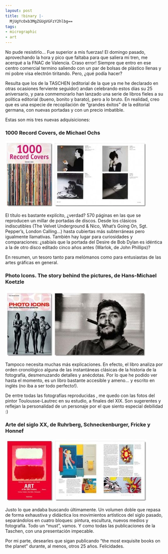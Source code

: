 ```yaml
---
layout: post
title: !binary |-
  MjUgYcOxb3MgZGUgVGFzY2hlbg==
tags:
- micrographic
- art
---
```

<p>No pude resistirlo… Fue superior a mis fuerzas! El domingo pasado, aprovechando la hora y pico que faltaba para que saliera mi tren, me acerqué a la <span class="caps">FNAC</span> de Valencia. Craso error! Siempre que entro en ese centro comercial termino saliendo con un par de bolsas de plástico llenas y mi pobre visa electrón tiritando. Pero, ¿qué podía hacer?</p>
<p>Resulta que los de la <span class="caps">TASCHEN</span> (editorial de la que ya me he declarado en otras ocasiones ferviente seguidor) andan celebrando estos días su 25 aniversario, y para conmemorarlo han lanzado una serie de libros fieles a su política editorial (bueno, bonito y barato), pero a lo bruto. En realidad, creo que es una especie de recopilación de “grandes éxitos” de la editorial germana, con nuevas portadas y con un precio imbatible.</p>
<p>Estas son mis tres nuevas adquisiciones:</p>
<h3>1000 Record Covers, de Michael Ochs</h3>
<p><img src="/images/162.jpg"></p>
<p>El título es bastante explícito, ¿verdad? 570 páginas en las que se reproducen un millar de portadas de discos. Desde los clásicos indiscutibles (The Velvet Underground &amp; Nico, What’s Going On, Sgt. Pepper’s, London Calling…) hasta cubiertas más subterráneas pero igualmente llamativas. También hay lugar para curiosidades y comparaciones: ¿sabíais que la portada del Desire de Bob Dylan es idéntica a la de otro disco editado cinco años antes (Warlok, de John Phillips)?</p>
<p>En resumen, un tesoro tanto para melómanos como para entusiastas de las artes gráficas en general.</p>
<h3>Photo Icons. The story behind the pictures, de Hans-Michael Koetzle</h3>
<p><img src="/images/163.jpg"></p>
<p>Tampoco necesita muchas más explicaciones. En efecto, el libro analiza por orden cronológico alguna de las instantáneas clásicas de la historia de la fotografía, desmenuzando detalles y anécdotas. Por lo que he podido ver hasta el momento, es un libro bastante accesible y ameno… y escrito en inglés (no iba a ser todo perfecto!).</p>
<p>De entre todas las fotografías reproducidas , me quedo con las fotos del pintor Toulousse-Lautrec en su estudio, a finales del <span class="caps">XIX</span>. Son sugerentes y reflejan la personalidad de un personaje por el que siento especial debilidad :)</p>
<h3>Arte del siglo XX, de Ruhrberg, Schneckenburger, Fricke y Honnef</h3>
<p><img src="/images/164.jpg"></p>
<p>Justo lo que andaba buscando últimamente. Un volumen doble que repasa de forma exhaustiva y didáctica los movimientos artísticos del siglo pasado, separándolos en cuatro bloques: pintura, escultura, nuevos medios y fotografía. Todo un “must”, vamos. Y como todas las publicaciones de la Taschen, con una presentación impecable.</p>
<p>Por mi parte, desearles que sigan publicando “the most exquisite books on the planet” durante, al menos, otros 25 años. Felicidades.</p>